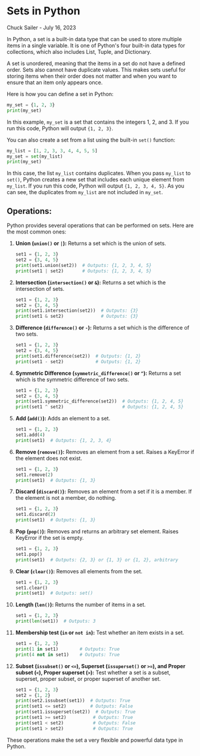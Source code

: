 # Sets in Python

Chuck Sailer - July 16, 2023

In Python, a set is a built-in data type that can be used to store multiple items in a single variable. It is one of Python's four built-in data types for collections, which also includes List, Tuple, and Dictionary. 

A set is unordered, meaning that the items in a set do not have a defined order. Sets also cannot have duplicate values. This makes sets useful for storing items when their order does not matter and when you want to ensure that an item only appears once.

Here is how you can define a set in Python:

```python
my_set = {1, 2, 3}
print(my_set)
```

In this example, `my_set` is a set that contains the integers 1, 2, and 3. If you run this code, Python will output `{1, 2, 3}`.

You can also create a set from a list using the built-in `set()` function:

```python
my_list = [1, 2, 3, 3, 4, 4, 5, 5]
my_set = set(my_list)
print(my_set)
```

In this case, the list `my_list` contains duplicates. When you pass `my_list` to `set()`, Python creates a new set that includes each unique element from `my_list`. If you run this code, Python will output `{1, 2, 3, 4, 5}`. As you can see, the duplicates from `my_list` are not included in `my_set`.

## Operations:
Python provides several operations that can be performed on sets. Here are the most common ones:

1. **Union (`union()` or `|`):** Returns a set which is the union of sets.

    ```python
    set1 = {1, 2, 3}
    set2 = {3, 4, 5}
    print(set1.union(set2))  # Outputs: {1, 2, 3, 4, 5}
    print(set1 | set2)       # Outputs: {1, 2, 3, 4, 5}
    ```

2. **Intersection (`intersection()` or `&`):** Returns a set which is the intersection of sets.

    ```python
    set1 = {1, 2, 3}
    set2 = {3, 4, 5}
    print(set1.intersection(set2))  # Outputs: {3}
    print(set1 & set2)              # Outputs: {3}
    ```

3. **Difference (`difference()` or `-`):** Returns a set which is the difference of two sets.

    ```python
    set1 = {1, 2, 3}
    set2 = {3, 4, 5}
    print(set1.difference(set2))  # Outputs: {1, 2}
    print(set1 - set2)            # Outputs: {1, 2}
    ```

4. **Symmetric Difference (`symmetric_difference()` or `^`):** Returns a set which is the symmetric difference of two sets.

    ```python
    set1 = {1, 2, 3}
    set2 = {3, 4, 5}
    print(set1.symmetric_difference(set2))  # Outputs: {1, 2, 4, 5}
    print(set1 ^ set2)                      # Outputs: {1, 2, 4, 5}
    ```

5. **Add (`add()`):** Adds an element to a set.

    ```python
    set1 = {1, 2, 3}
    set1.add(4)
    print(set1)  # Outputs: {1, 2, 3, 4}
    ```

6. **Remove (`remove()`):** Removes an element from a set. Raises a KeyError if the element does not exist.

    ```python
    set1 = {1, 2, 3}
    set1.remove(2)
    print(set1)  # Outputs: {1, 3}
    ```

7. **Discard (`discard()`):** Removes an element from a set if it is a member. If the element is not a member, do nothing.

    ```python
    set1 = {1, 2, 3}
    set1.discard(2)
    print(set1)  # Outputs: {1, 3}
    ```

8. **Pop (`pop()`):** Removes and returns an arbitrary set element. Raises KeyError if the set is empty.

    ```python
    set1 = {1, 2, 3}
    set1.pop()
    print(set1)  # Outputs: {2, 3} or {1, 3} or {1, 2}, arbitrary
    ```

9. **Clear (`clear()`):** Removes all elements from the set.

    ```python
    set1 = {1, 2, 3}
    set1.clear()
    print(set1)  # Outputs: set()
    ```

10. **Length (`len()`):** Returns the number of items in a set.

    ```python
    set1 = {1, 2, 3}
    print(len(set1))  # Outputs: 3
    ```

11. **Membership test (`in` or `not in`):** Test whether an item exists in a set.

    ```python
    set1 = {1, 2, 3}
    print(1 in set1)        # Outputs: True
    print(4 not in set1)    # Outputs: True
    ```

12. **Subset (`issubset()` or `<=`), Superset (`issuperset()` or `>=`), and Proper subset (`<`), Proper superset (`>`):** Test whether a set is a subset, superset, proper subset, or proper superset of another set.

    ```python
    set1 = {1, 2, 3}
    set2 = {1, 2}
    print(set2.issubset(set1))  # Outputs: True
    print(set1 <= set2)         # Outputs: False
    print(set1.issuperset(set2))  # Outputs: True
    print(set1 >= set2)          # Outputs: True
    print(set1 < set2)           # Outputs: False
    print(set1 > set2)           # Outputs: True
    ```

These operations make the set a very flexible and powerful data type in Python.

